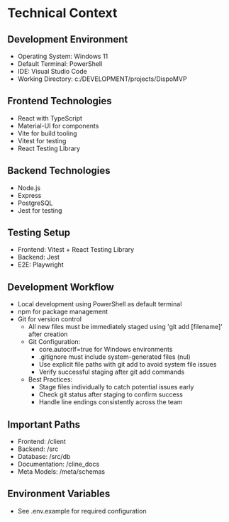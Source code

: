 # Technical Context

## Development Environment
- Operating System: Windows 11
- Default Terminal: PowerShell
- IDE: Visual Studio Code
- Working Directory: c:/DEVELOPMENT/projects/DispoMVP

## Frontend Technologies
- React with TypeScript
- Material-UI for components
- Vite for build tooling
- Vitest for testing
- React Testing Library

## Backend Technologies
- Node.js
- Express
- PostgreSQL
- Jest for testing

## Testing Setup
- Frontend: Vitest + React Testing Library
- Backend: Jest
- E2E: Playwright

## Development Workflow
- Local development using PowerShell as default terminal
- npm for package management
- Git for version control
  * All new files must be immediately staged using 'git add [filename]' after creation
  * Git Configuration:
    - core.autocrlf=true for Windows environments
    - .gitignore must include system-generated files (nul)
    - Use explicit file paths with git add to avoid system file issues
    - Verify successful staging after git add commands
  * Best Practices:
    - Stage files individually to catch potential issues early
    - Check git status after staging to confirm success
    - Handle line endings consistently across the team

## Important Paths
- Frontend: /client
- Backend: /src
- Database: /src/db
- Documentation: /cline_docs
- Meta Models: /meta/schemas

## Environment Variables
- See .env.example for required configuration
